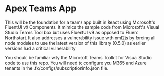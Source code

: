 # Apex Teams App

This will be the foundation for a teams app built in React using Microsoft's FluentUI v9 Components. 
It mimics the sample code from Microsoft's Visual Studio Teams Tool box but uses FluentUI v9 as opposed to Fluent Northstart.
It also addresses a vulnerability issue with xml2js by forcing all node modules to use the latest version of this library (0.5.0) 
as earlier versions had a critical vulnerability

You should be familiar wity the Microsoft Teams Toolkit for Visual Studio code to use this repo.  You will need to configure you M365 and Azure tenants in the .fx/configs/subscriptioninfo.json file.  
